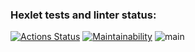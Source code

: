 ### Hexlet tests and linter status:
[![Actions Status](https://github.com/echnaya-p/frontend-project-lvl1/workflows/hexlet-check/badge.svg)](https://github.com/echnaya-p/frontend-project-lvl1/actions)
[![Maintainability](https://api.codeclimate.com/v1/badges/a99a88d28ad37a79dbf6/maintainability)](https://codeclimate.com/github/codeclimate/codeclimate/maintainability)
![main](https://github.com/actions/hello-world/workflows/Greet%20Everyone/badge.svg)
